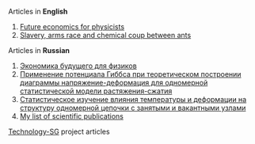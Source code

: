 Articles in **English**
   01. [Future economics for physicists](future_economics_for_physicists/2020.01.12_future_economics_for_physicists.md)
   01. [Slavery, arms race and chemical coup between ants](Slavery_arms_race_and_chemical_coup_between_ants.md)

Articles in **Russian**

[comment]: <> (   01. [Ментальные практики]&#40;https://docs.google.com/document/d/1GtM0fYqA92oQYwMSsyj0Dw4Jy1Vd8ZW-TSpIDWJ-io0&#41;. Черновик книги)

[comment]: <> (   01. [Похудеть с радостью]&#40;https://docs.google.com/document/d/1Wo0iyNkyjmIb2CC9ZPzgZVlF8AYsxuvxzHoi5eHO6bE&#41;. Черновик книги)

   01. [Экономика будущего для физиков](ekonomika_budushchego_dlya_fizikov/ekonomika_budushchego_dlya_fizikov.md)
   01. [Применение потенциала Гиббса при теоретическом построении диаграммы напряжение-деформация для одномерной статистической модели растяжения-сжатия](Trudy_BNTU_ISSN_1683-0377.pdf)
   01. [Статистическое изучение влияния температуры и деформации на структуру одномерной цепочки с занятыми и вакантными узлами](NIRS-2003_VIII_Respublikanskaya_nauchno-tekhnicheskaya_konferentsiya_studentov_i_aspiratnov.pdf)
   01. [My list of scientific publications](List_of_scientific_publications.docx)

[Technology-SG](Technology-SG) project articles
